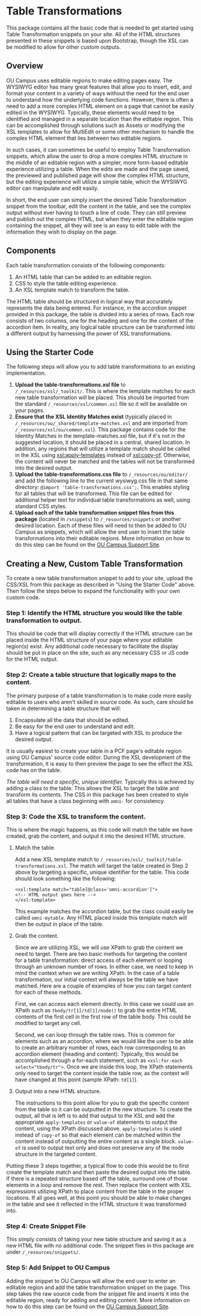 # Table Transformations

This package contains all the basic code that is needed to get started using Table Transformation snippets on your site. All of the HTML structures presented in these snippets is based upon Bootstrap, though the XSL can be modified to allow for other custom outputs. 

## Overview

OU Campus uses editable regions to make editing pages easy. The WYSIWYG editor has many great features that allow you to insert, edit, and format your content in a variety of ways without the need for the end user to understand how the underlying code functions. However, there is often a need to add a more complex HTML element on a page that cannot be easily edited in the WYSIWYG. Typically, these elements would need to be identified and managed in a separate location than the editable region. This can be accomplished through solutions such as Assets or modifying the XSL templates to allow for MultiEdit or some other mechanism to handle the complex HTML element that lies between two editable regions. 

In such cases, it can sometimes be useful to employ Table Transformation snippets, which allow the user to drop a more complex HTML structure in the middle of an editable region with a simpler, more form-based editable experience utilizing a table. When the edits are made and the page saved, the previewed and published page will show the complex HTML structure, but the editing experience will utilize a simple table, which the WYSIWYG editor can manipulate and edit easily. 

In short, the end user can simply insert the desired Table Transformation snippet from the toolbar, edit the content in the table, and see the complex output without ever having to touch a line of code. They can still preview and publish out the complex HTML, but when they enter the editable region containing the snippet, all they will see is an easy to edit table with the information they wish to display on the page. 

## Components

Each table transformation consists of the following components:

1. An HTML table that can be added to an editable region. 
2. CSS to style the table editing experience. 
3. An XSL template match to transform the table. 

The HTML table should be structured in logical way that accurately represents the data being entered. For instance, in the accordion snippet provided in this package, the table is divided into a series of rows. Each row consists of two columns, one for the heading and one for the content of the accordion item. In reality, any logical table structure can be transformed into a different output by harnessing the power of XSL transformations. 

## Using the Starter Code

The following steps will allow you to add table transformations to an existing implementation. 

1. **Upload the table-transformations.xsl file** to `/_resources/xsl/_toolkit/`. This is where the template matches for each new table transformation will be placed. This should be imported from the standard `/_resources/xsl/common.xsl` file so it will be available on your pages. 
2. **Ensure that the XSL Identity Matches exist** (typically placed in `/_resources/ou/_shared/template-matches.xsl` and are imported from `/_resources/xsl/ou/common.xsl`). This package contains code for the Identity Matches in the template-matches.xsl file, but if it's not in the suggested location, it should be placed in a central, shared location. In addition, any regions that will utilize a template match should be called in the XSL using <xsl:apply-templates> instead of <xsl:copy-of>. Otherwise, the content will never be matched and the tables will not be transformed into the desired output. 
3. **Upload the table-transformations.css file** to `/_resources/ou/editor/` and add the following line to the current wysiwyg.css file in that same directory: `@import 'table-transformations.css';`. This enables styling for all tables that will be transformed. This file can be edited for additional helper text for individual table transformations as well, using standard CSS styles. 
4. **Upload each of the table transformation snippet files from this package** (located in `/snippets`) to `/_resources/snippets` or another desired location. Each of these files will need to then be added to OU Campus as snippets, which will allow the end user to insert the table transformations into their editable regions. More information on how to do this step can be found on the [OU Campus Support Site](http://support.omniupdate.com/oucampus10/reusable-content/snippets/snippets-setup.html). 

## Creating a New, Custom Table Transformation

To create a new table transformation snippet to add to your site, upload the CSS/XSL from this package as described in "Using the Starter Code" above. Then follow the steps below to expand the functionality with your own custom code. 

### Step 1: Identify the HTML structure you would like the table transformation to output.

This should be code that will display correctly if the HTML structure can be placed inside the HTML structure of your page where your editable region(s) exist. Any additional code necessary to facilitate the display should be put in place on the site, such as any necessary CSS or JS code for the HTML output. 

### Step 2: Create a table structure that logically maps to the content.

The primary purpose of a table transformation is to make code more easily editable to users who aren't skilled in source code. As such, care should be taken in determining a table structure that will:

1. Encapsulate all the data that should be edited.
2. Be easy for the end user to understand and edit. 
3. Have a logical pattern that can be targeted with XSL to produce the desired output. 

It is usually easiest to create your table in a PCF page's editable region using OU Campus' source code editor. During the XSL development of the transformation, it is easy to then preview the page to see the effect the XSL code has on the table. 

_The table will need a specific, unique identifier._ Typically this is achieved by adding a class to the table. This allows the XSL to target the table and transform its contents. The CSS in this package has been created to style all tables that have a class beginning with `omni-` for consistency. 

### Step 3: Code the XSL to transform the content.

This is where the magic happens, as this code will match the table we have created, grab the content, and output it into the desired HTML structure. 

1. Match the table.

	Add a new XSL template match to `/_resources/xsl/_toolkit/table-transformations.xsl`. The match will target the table created in Step 2 above by targeting a specific, unique identifier for the table. This code should look something like the following: 

	```
	<xsl:template match="table[@class='omni-accordion']">
	<!-- HTML output goes here -->
	</xsl:template>
	```

	This example matches the accordion table, but the class could easily be called `omni-mytable`. Any HTML placed inside this template match will then be output in place of the table. 

2. Grab the content.

	Since we are utilizing XSL, we will use XPath to grab the content we need to target. There are two basic methods for targeting the content for a table transformation: direct access of each element or looping through an unknown number of rows. In either case, we need to keep in mind the context when we are writing XPath. In the case of a table transformation, our initial context will always be the table we have matched. Here are a couple of examples of how you can target content for each of these methods. 

	First, we can access each element directly. In this case we could use an XPath such as `tbody/tr[1]/td[1]/node()` to grab the entire HTML contents of the first cell in the first row of the table body. This could be modified to target any cell.

	Second, we can loop through the table rows. This is common for elements such as an accordion, where we would like the user to be able to create an arbitrary number of rows, each row corresponding to an accordion element (heading and content). Typically, this would be accomplished through a for-each statement, such as `<xsl:for-each select="tbody/tr">`. Once we are inside this loop, the XPath statements only need to target the content inside the table row, as the context will have changed at this point (sample XPath: `td[1]`). 

3. Output into a new HTML structure.
	
	The instructions to this point allow for you to grab the specific content from the table so it can be outputted in the new structure. To create the output, all that is left is to add that output to the XSL and add the appropriate `apply-templates` or `value-of` statements to output the content, using the XPath discussed above. `apply-templates` is used instead of `copy-of` so that each element can be matched within the content instead of outputting the entire content as a single block. `value-of` is used to output text only and does not preserve any of the node structure in the targeted content. 

Putting these 3 steps together, a typical flow to code this would be to first create the template match and then paste the desired output into the table. If there is a repeated structure based off the table, surround one of those elements in a loop and remove the rest. Then replace the content with XSL expressions utilizing XPath to place content from the table in the proper locations. If all goes well, at this point you should be able to make changes in the table and see it reflected in the HTML structure it was transformed into. 

### Step 4: Create Snippet File

This simply consists of taking your new table structure and saving it as a new HTML file with no additional code. The snippet files in this package are under `/_resources/snippets/`. 

### Step 5: Add Snippet to OU Campus

Adding the snippet to OU Campus will allow the end user to enter an editable region and add the table transformation snippet on the page. This step takes the raw source code from the snippet file and inserts it into the editable region, ready for adding and editing content. More information on how to do this step can be found on the [OU Campus Support Site](http://support.omniupdate.com/oucampus10/reusable-content/snippets/snippets-setup.html). 